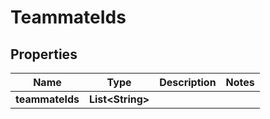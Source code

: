 

# TeammateIds


## Properties

| Name | Type | Description | Notes |
|------------ | ------------- | ------------- | -------------|
|**teammateIds** | **List&lt;String&gt;** |  |  |



